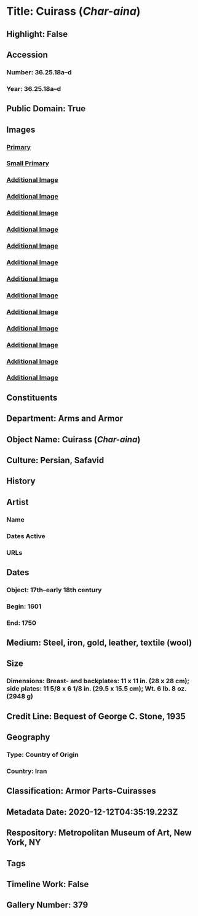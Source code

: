 # Title: Cuirass (<i>Char-aina</i>)
## Highlight: False
## Accession
### Number: 36.25.18a–d
### Year: 36.25.18a–d
## Public Domain: True
## Images
### [Primary](https://images.metmuseum.org/CRDImages/aa/original/DP147307.jpg)
### [Small Primary](https://images.metmuseum.org/CRDImages/aa/web-large/DP147307.jpg)
### [Additional Image](https://images.metmuseum.org/CRDImages/aa/original/36.25.18abcd_001apr2014.jpg)
### [Additional Image](https://images.metmuseum.org/CRDImages/aa/original/36.25.18abcd_008apr2014.jpg)
### [Additional Image](https://images.metmuseum.org/CRDImages/aa/original/36.25.18abcd_010apr2014.jpg)
### [Additional Image](https://images.metmuseum.org/CRDImages/aa/original/36.25.18abcd_012apr2014.jpg)
### [Additional Image](https://images.metmuseum.org/CRDImages/aa/original/36.25.18abcd_015apr2014.jpg)
### [Additional Image](https://images.metmuseum.org/CRDImages/aa/original/36.25.18abcd_017apr2014.jpg)
### [Additional Image](https://images.metmuseum.org/CRDImages/aa/original/36.25.18abcd_018apr2014.jpg)
### [Additional Image](https://images.metmuseum.org/CRDImages/aa/original/36.25.18abcd_023apr2014.jpg)
### [Additional Image](https://images.metmuseum.org/CRDImages/aa/original/36.25.18abcd_024apr2014.jpg)
### [Additional Image](https://images.metmuseum.org/CRDImages/aa/original/36.25.18abcd_025apr2014.jpg)
### [Additional Image](https://images.metmuseum.org/CRDImages/aa/original/36.25.18abcd_026apr2014.jpg)
### [Additional Image](https://images.metmuseum.org/CRDImages/aa/original/DP147305.jpg)
### [Additional Image](https://images.metmuseum.org/CRDImages/aa/original/DP147306.jpg)
## Constituents
## Department: Arms and Armor
## Object Name: Cuirass (<i>Char-aina</i>)
## Culture: Persian, Safavid
## History
## Artist
### Name
### Dates Active
### URLs
## Dates
### Object: 17th–early 18th century
### Begin: 1601
### End: 1750
## Medium: Steel, iron, gold, leather, textile (wool)
## Size
### Dimensions: Breast- and backplates: 11 x 11 in. (28 x 28 cm); side plates: 11 5/8 x 6 1/8 in. (29.5 x 15.5 cm); Wt. 6 lb. 8 oz. (2948 g)
## Credit Line: Bequest of George C. Stone, 1935
## Geography
### Type: Country of Origin
### Country: Iran
## Classification: Armor Parts-Cuirasses
## Metadata Date: 2020-12-12T04:35:19.223Z
## Respository: Metropolitan Museum of Art, New York, NY
## Tags
## Timeline Work: False
## Gallery Number: 379